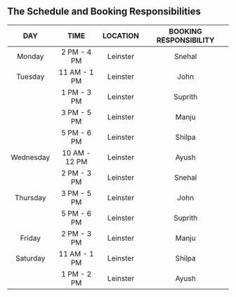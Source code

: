 ## The Schedule and Booking Responsibilities
| DAY  | TIME  | LOCATION | BOOKING RESPONSIBILITY |
| :--------:  |:---------------:| :-----------:| :--------------: |
| Monday      | 2 PM - 4 PM     | Leinster     |  Snehal          |
| Tuesday     | 11 AM - 1 PM    | Leinster     |  John            |
|             | 1 PM - 3 PM     | Leinster     |  Suprith         |
|             | 3 PM - 5 PM     | Leinster     |  Manju           |
|             | 5 PM - 6 PM     | Leinster     |  Shilpa          |
| Wednesday   | 10 AM - 12 PM   | Leinster     |  Ayush           |
|             | 2 PM - 3 PM     | Leinster     |  Snehal          |
| Thursday    | 3 PM - 5 PM     | Leinster     |  John            |
|             | 5 PM - 6 PM     | Leinster     |  Suprith         |
| Friday      | 2 PM - 3 PM     | Leinster     |  Manju           |
| Saturday    | 11 AM - 1 PM    | Leinster     |  Shilpa          |
|             | 1 PM - 2 PM     | Leinster     |  Ayush           |
